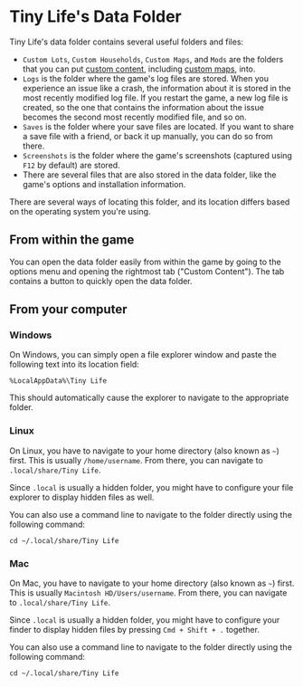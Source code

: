 ﻿# Tiny Life's Data Folder
Tiny Life's data folder contains several useful folders and files:
- `Custom Lots`, `Custom Households`, `Custom Maps`, and `Mods` are the folders that you can put [custom content](getting.md), including [custom maps](custom_maps.md), into.
- `Logs` is the folder where the game's log files are stored. When you experience an issue like a crash, the information about it is stored in the most recently modified log file. If you restart the game, a new log file is created, so the one that contains the information about the issue becomes the second most recently modified file, and so on.
- `Saves` is the folder where your save files are located. If you want to share a save file with a friend, or back it up manually, you can do so from there.
- `Screenshots` is the folder where the game's screenshots (captured using `F12` by default) are stored.
- There are several files that are also stored in the data folder, like the game's options and installation information.

There are several ways of locating this folder, and its location differs based on the operating system you're using.

## From within the game
You can open the data folder easily from within the game by going to the options menu and opening the rightmost tab ("Custom Content"). The tab contains a button to quickly open the data folder.

## From your computer
### Windows
On Windows, you can simply open a file explorer window and paste the following text into its location field:
```
%LocalAppData%\Tiny Life
```
This should automatically cause the explorer to navigate to the appropriate folder.

### Linux
On Linux, you have to navigate to your home directory (also known as `~`) first. This is usually `/home/username`. From there, you can navigate to `.local/share/Tiny Life`.

Since `.local` is usually a hidden folder, you might have to configure your file explorer to display hidden files as well.

You can also use a command line to navigate to the folder directly using the following command:
```
cd ~/.local/share/Tiny Life
```

### Mac
On Mac, you have to navigate to your home directory (also known as `~`) first. This is usually `Macintosh HD/Users/username`. From there, you can navigate to `.local/share/Tiny Life`.

Since `.local` is usually a hidden folder, you might have to configure your finder to display hidden files by pressing `Cmd + Shift + .` together.

You can also use a command line to navigate to the folder directly using the following command:
```
cd ~/.local/share/Tiny Life
```
